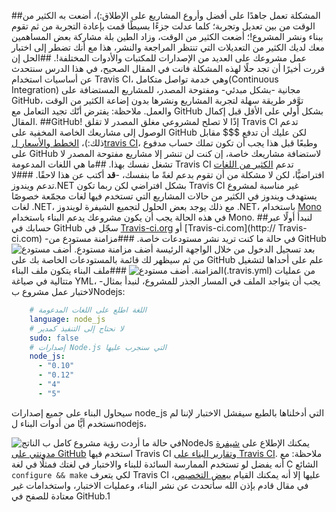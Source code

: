 ##المشكلة
تعمل جاهدًا على أفضل وأروع المشاريع على الإطلاق:)، أضعت به الكثير من الوقت من بين تعديل وتجربة؛ كلما عدلت جزءًا بسيطًا قمت بإعادة التجربة من ثم تقوم ببناء ونشر المشروع!؛ أضعت الكثير من الوقت، وزاد الطين بلة مشاركة بعض المساهمين معك لديك الكثير من التعديلات التي تنتظر المراجعة والنشر، هذا مع أنك تضطر إلى اختبار عمل مشروعك على العديد من الإصدارات للمكتبات والأدوات المختلفة!.
##الحل
 إن قررت أخيرًا أن تجد حلًا لهذه المشكلة فانت في المقال الصحيح، في هذا الدرس سنتحدث عن أساسيات استخدام Travis CI، وهي خدمة تواصل متكامل(Continuous Integration) مجانية -بشكل مبدئي- ومفتوحة المصدر، للمشاريع المستضافة على GitHub، توَّفر طريقة سهلة لتجربة المشاريع ونشرها بدون إضاعة الكثير من الوقت والعمل.
ملاحظة: يفترض أنّك تجيد التعامل مع GitHub بشكل أولي على الأقل قبل إكمال المقال.
##GitHub! إذًا لا تصلح لمشروعي مغلق المصدر
لا تقلق Travis CI تدعم الوصول إلى مشاريعك الخاصة المخفية على GitHub لكن عليك أن تدفع $$$ مقابل ذلك:)، [الخطط والأسعار لtravis CI](https://travis-ci.com/plans)، وطبعًا قبل هذا يجب أن تكون تملك حساب مدفوع على GitHub لاستضافة مشاريعك خاصة، إن كنت لن تنشر إلا مشاريع مفتوحة المصدر لا تشغل نفسك بهذا.
##ما هي اللغات المدعومة 
Travis CI تدعم [الكثير من اللغات](https://docs.travis-ci.com/user/languages/) افتراضيًّا، لكن لا مشكلة من أن تقوم بدعم لغةً ما بنفسك، -**قد** أكتب عن هذا لاحقًا.
###لا تدعم ويندوز.NET بشكل افتراضي لكن
ربما تكون Travis CI غير مناسبة لمشروع يستهدف ويندوز في الكثير من حالات المشاريع التي تستخدم فيها لغات مجمّعة خصوصًا لغات .NET، مع ذلك يوجد بعض الحلول لتجميع الشيفرة لويندوز .NET، باستخدام  [Mono](https://docs.travis-ci.com/user/languages/csharp/) في هذه الحالة يجب أن يكون مشروعك يدعم البناء باستخدام Mono.
##لنبدأ
أولًا عبر حسابك في GitHub سجّل في [Travis-ci.org](http://travis-ci.org) أو [Travis-ci.com](http:// Travis-ci.com) -في حالة ما كنت تريد نشر مستودعات خاصة.
###مزامنة مستودع من GitHub
بعد تسجيل الدخول من خلال الواجهة الرئيسة أضف مزامنة مستودع.
![أضف مستودع](travisCi-new.jpg "أضف مستودع")
من ثم سيظهر لك قائمة بالمستودعات الخاصة بك على GitHub علم على أحداها لتشغيل المزامنة.
![أضف مستودع](travisCi-new1.jpg "أضف مستودع")
###ملف البناء 
يتكون ملف البناء(.travis.yml) من عمليات متتالية في صياغة YML، -يجب أن  يتواجد الملف في المسار الجذر للمشروع، لنبدأ بمثال لاختبار عمل مشروع بNodejs:

```yaml
	# اللغة اطلع على اللغات المدعومة
	language: node_js
	# لا نحتاج إلى التنفيذ كمدير
	sudo: false
	# إصدارات Node.js التي سنجرب عليها
	node_js:
	  - "0.10"
	  - "0.12"
	  - "4"
	  - "5"
```
سيحاول البناء على جميع إصدارات node_js التي أدخلناها بالطبع سيفشل الاختبار لإننا لم نستخدم أيًّا من أدوات البناء لnodejs،

![الناتج](Travis-Report.jpg "الناتج")
 في حالة ما أردت رؤية مشروع كامل بNodeJs يمكنك الإطلاع على [شيفرة مدونتي على GitHub](https://github.com/youssifsayed/youssifsayed.github.io) استخدم فيها Travis CI و[تقارير البناء على Travis CI](https://travis-ci.org/youssifsayed/youssifsayed.github.io).
ملاحظة:
مع أنه يفضل لو تستخدم الممارسة السائدة للبناء والاختبار في لغتك فمثلًا في لغة C الشائع `configure && make` لكي يتعرف Travis CI عليها إلا أنه يمكنك القيام [ببعض التخصيص](https://docs.travis-ci.com/user/customizing-the-build/)،  في مقال قادم بإذن الله سأتحدث عن نشر البناء، وعمليات الاختبار، واستخدامات غير معتادة للصفح في GitHub.1
